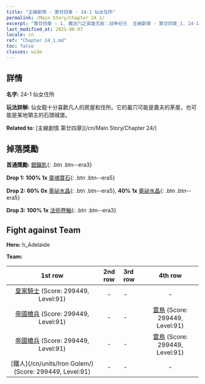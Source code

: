```yaml
---
title: "主線劇情 - 第廿四章 - 24-1 仙女住所"
permalink: /Main Story/Chapter 24_1/
excerpt: "第廿四章 - 1. 魔法门之英雄无敌：战争纪元  主線劇情 - 第廿四章_1. 24-1 仙女住所"
last_modified_at: 2021-06-07
locale: cn
ref: "Chapter 24_1.md"
toc: false
classes: wide
---
```


## 詳情

 **名字:** 24-1 仙女住所

 **玩法詳解:** 仙女龍十分喜歡凡人的房屋和住所。它的巢穴可能是農夫的茅屋，也可能是某地領主的石頭城堡。

 **Related to:** [主線劇情 第廿四章](/cn/Main Story/Chapter 24/)

## 掉落獎勵

 **首通獎勵:** [銀鑰匙](/cn/Items/con_693/){: .btn .btn--era3}

 **Drop 1:** **100% 1x** [靈魂寶石](/cn/Items/mat_86/){: .btn .btn--era5}

 **Drop 2:** **60% 0x** [奧祕水晶](/cn/Items/mat_80/){: .btn .btn--era5}, **40% 1x** [奧祕水晶](/cn/Items/mat_80/){: .btn .btn--era5}

 **Drop 3:** **100% 1x** [法術卷軸](/cn/Items/con_694/){: .btn .btn--era3}


## Fight against Team
 **Hero:** h_Adelaide

 **Team:**


  | 1st row | 2nd row | 3rd row | 4th row |
  |:----:|:----:|:----|:----:|
  | [皇家騎士](/cn/units/Cavalier/) (Score: 299449, Level:91)  | - | - | - |
  | [帝國槍兵](/cn/units/Pikeman/) (Score: 299449, Level:91)  | - | - | [雷鳥](/cn/units/Roc/) (Score: 299449, Level:91)  |
  | [帝國槍兵](/cn/units/Pikeman/) (Score: 299449, Level:91)  | - | - | [雷鳥](/cn/units/Roc/) (Score: 299449, Level:91)  |
  | [鐵人](/cn/units/Iron Golem/) (Score: 299449, Level:91)  | - | - | - |


